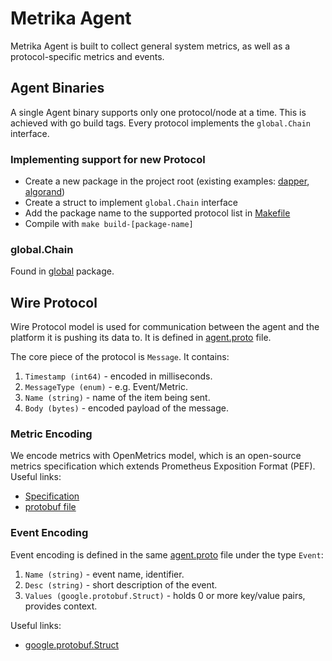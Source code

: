 # Metrika Agent

Metrika Agent is built to collect general system metrics, as well as a protocol-specific metrics and events.

## Agent Binaries

A single Agent binary supports only one protocol/node at a time. This is achieved with go build tags. Every protocol implements the `global.Chain` interface.

### Implementing support for new Protocol

* Create a new package in the project root (existing examples: [dapper](dapper/), [algorand](algorand/))
* Create a struct to implement `global.Chain` interface
* Add the package name to the supported protocol list in [Makefile](Makefile)
* Compile with `make build-[package-name]`

### global.Chain

Found in [global](internal/pkg/global/agent.go) package.

## Wire Protocol

Wire Protocol model is used for communication between the agent and the platform it is pushing its data to. It is defined in [agent.proto](api/v1/proto/agent.proto) file.

The core piece of the protocol is `Message`. It contains:

1. `Timestamp (int64)` - encoded in milliseconds.
1. `MessageType (enum)` - e.g. Event/Metric.
1. `Name (string)` - name of the item being sent.
1. `Body (bytes)` - encoded payload of the message.

### Metric Encoding

We encode metrics with OpenMetrics model, which is an open-source metrics specification which extends Prometheus Exposition Format (PEF). Useful links:
* [Specification](https://github.com/OpenObservability/OpenMetrics/blob/main/specification/OpenMetrics.md)
* [protobuf file](https://github.com/OpenObservability/OpenMetrics/blob/main/proto/openmetrics_data_model.proto)

### Event Encoding

Event encoding is defined in the same [agent.proto](api/v1/proto/agent.proto) file under the type `Event`:
1. `Name (string)` - event name, identifier.
1. `Desc (string)` - short description of the event.
1. `Values (google.protobuf.Struct)` - holds 0 or more key/value pairs, provides context.

Useful links:
* [google.protobuf.Struct](https://developers.google.com/protocol-buffers/docs/reference/google.protobuf#google.protobuf.Struct)